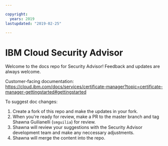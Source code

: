```yaml
---

copyright:
  years: 2019
lastupdated: "2019-02-25"

---
```


# IBM Cloud Security Advisor

Welcome to the docs repo for Security Advisor! Feedback and updates are always welcome.

Customer-facing documentation: https://cloud.ibm.com/docs/services/certificate-manager?topic=certificate-manager-gettingstarted#gettingstarted





To suggest doc changes:

1. Create a fork of this repo and make the updates in your fork.
2. When you're ready for review, make a PR to the master branch and tag Shawna Guilianelli (`smguilia`) for review.
3. Shawna will review your suggestions with the Security Advisor development team and make any neccessary adjustments.
4. Shawna will merge the content into the repo.



